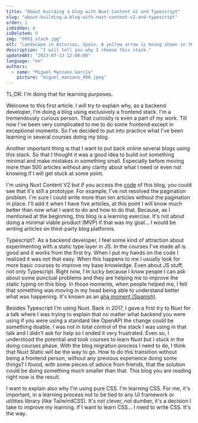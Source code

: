 ```yaml
---
title: "About building a blog with Nuxt Content v2 and Typescript"
slug: "about-building-a-blog-with-nuxt-content-v2-and-typescript"
order: 1
isHidden: 0
isDeleted: 0
img: "0001_stack.jpg"
alt: "Landscape in Asturias, Spain. A yellow arrow is being shown in the image."
description: "I will tell you why I choose this stack."
updatedAt: "2023-07-13 12:00:00"
language: "en"
authors:
  - name: "Miguel Manzano García"
    picture: "miguel_manzano_400.jpeg"
---
```


TL;DR: I'm doing that for learning purposes.

Welcome to this first article. I will try to explain why, as a backend developer, I'm doing a blog using exclusively a frontend stack. I'm a tremendously curious person. That curiosity is even a part of my work. Till now I've been very complicated to me to do some frontend except in exceptional moments. So I've decided to put into practice what I've been learning in several courses doing my blog.

Another important thing is that I want to put back online several blogs using this stack. So that I thought it was a good idea to build out something minimal and make mistakes in something small. Especially before moving more than 500 articles without any clarity about what I need or even not knowing if I will get stuck at some point.

I'm using Nuxt Content V2 but if you access the [code](https://github.com/mmanzano/mmanzano-web) of this blog, you could see that it's still a prototype. For example, I've not resolved the pagination problem. I'm sure I could write more than ten articles without the pagination in place. I'll add it when I have five articles, at this point I will know much better than now what I want to do and how to do that. Because, as I mentioned at the beginning, this blog is a learning exercise. It's not about doing a minimal viable product (MVP) if that was my goal... I would be writing articles on third-party blog platforms.

Typescript?. As a backend developer, I feel some kind of attraction about experimenting with a static type layer in JS. In the courses I've made all is good and it works from the first try. When I put my hands on the code I realized it was not that easy. When this happens to me I usually look for more basic courses to improve my base knowledge. Even about JS stuff, not only Typescript. Right now, I'm lucky because I know people I can ask about some punctual problems and they are helping me to improve the static typing on this blog. In those moments, when people helped me, I felt that something was moving in my head being able to understand better what was happening. It's known as an [aha moment (Spanish)](https://www.youtube.com/watch?v=bwtba88SsBA).

Besides Typescript I'm using Nuxt. Back in 2017, I gave a first try to Nuxt for a talk where I was trying to explain that no matter what backend you were using if you were using a standard like OpenAPI the change could be something doable. I was not in total control of the stack I was using in that talk and I didn't ask for help so I ended it very frustrated. Even so, I understood the potential and took courses to learn Nuxt but I stuck in the doing courses phase. With the blog migration process I need to do, I think that Nuxt Static will be the way to go. How to do this transition without being a frontend person, without any previous experience doing some things? I found, with some pieces of advice from friends, that the solution could be doing something much smaller than that. This blog you are reading right now is the result.

I want to explain also why I'm using pure CSS. I'm learning CSS. For me, it's important, in a learning process not to be tied to any UI framework or utilities library (like TailwindCSS). It's not clever, not dumber, it's a decision I take to improve my learning. If I want to learn CSS... I need to write CSS. It's the way.
